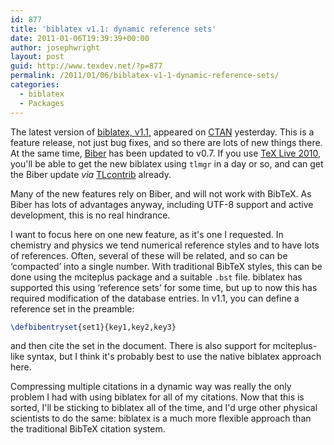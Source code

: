 ```yaml
---
id: 877
title: 'biblatex v1.1: dynamic reference sets'
date: 2011-01-06T19:39:39+00:00
author: josephwright
layout: post
guid: http://www.texdev.net/?p=877
permalink: /2011/01/06/biblatex-v1-1-dynamic-reference-sets/
categories:
  - biblatex
  - Packages
---
```

The latest version of [biblatex, v1.1,](https://ctan.org/pkg/biblatex) appeared on [CTAN](https://www.ctan.org) yesterday. This is a feature release, not just bug fixes, and so there are lots of new things there. At the same time, [Biber](http://biblatex-biber.sourceforge.net/) has been updated to v0.7. If you use [TeX Live 2010](http://www.tug.org/texlive), you'll be able to get the new biblatex using `tlmgr` in a day or so, and can get the Biber update _via_ [TLcontrib](http://tlcontrib.metatex.org/) already.

Many of the new features rely on Biber, and will not work with BibTeX. As Biber has lots of advantages anyway, including UTF-8 support and active development, this is no real hindrance.

I want to focus here on one new feature, as it's one I requested. In chemistry and physics we tend numerical reference styles and to have lots of references. Often, several of these will be related, and so can be ‘compacted’ into a single number. With traditional BibTeX styles, this can be done using the mciteplus package and a suitable `.bst` file. biblatex has supported this using ‘reference sets’ for some time, but up to now this has required modification of the database entries. In v1.1, you can define a reference set in the preamble:

```latex
\defbibentryset{set1}{key1,key2,key3}
```

and then cite the set in the document. There is also support for mciteplus-like syntax, but I think it's probably best to use the native biblatex approach here.

Compressing multiple citations in a dynamic way was really the only problem I had with using biblatex for all of my citations. Now that this is sorted, I'll be sticking to biblatex all of the time, and I'd urge other physical scientists to do the same: biblatex is a much more flexible approach than the traditional BibTeX citation system.
